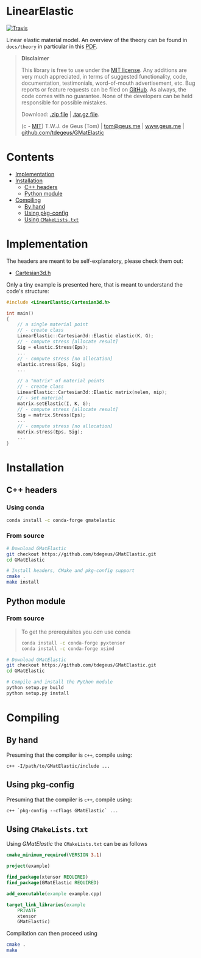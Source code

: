
# LinearElastic

[![Travis](https://travis-ci.com/tdegeus/GMatElastic.svg?branch=master)](https://travis-ci.com/tdegeus/GMatElastic)

Linear elastic material model. An overview of the theory can be found in `docs/theory` in particular in this [PDF](docs/readme.pdf).

>   **Disclaimer**
>   
>   This library is free to use under the [MIT license](https://github.com/tdegeus/GMatElastic/blob/master/LICENSE). Any additions are very much appreciated, in terms of suggested functionality, code, documentation, testimonials, word-of-mouth advertisement, etc. Bug reports or feature requests can be filed on [GitHub](https://github.com/tdegeus/GMatElastic). As always, the code comes with no guarantee. None of the developers can be held responsible for possible mistakes.
>   
>   Download: [.zip file](https://github.com/tdegeus/GMatElastic/zipball/master) | [.tar.gz file](https://github.com/tdegeus/GMatElastic/tarball/master).
>   
>   (c - [MIT](https://github.com/tdegeus/GMatElastic/blob/master/LICENSE)) T.W.J. de Geus (Tom) | tom@geus.me | www.geus.me | [github.com/tdegeus/GMatElastic](https://github.com/tdegeus/GMatElastic)

# Contents

<!-- MarkdownTOC levels="1,2" -->

- [Implementation](#implementation)
- [Installation](#installation)
    - [C++ headers](#c-headers)
    - [Python module](#python-module)
- [Compiling](#compiling)
    - [By hand](#by-hand)
    - [Using pkg-config](#using-pkg-config)
    - [Using `CMakeLists.txt`](#using-cmakeliststxt)

<!-- /MarkdownTOC -->

# Implementation

The headers are meant to be self-explanatory, please check them out:

* [Cartesian3d.h](include/LinearElastic/Cartesian3d.h)

Only a tiny example is presented here, that is meant to understand the code's structure:

```cpp
#include <LinearElastic/Cartesian3d.h>

int main()
{
    // a single material point
    // - create class
    LinearElastic::Cartesian3d::Elastic elastic(K, G);
    // - compute stress [allocate result]
    Sig = elastic.Stress(Eps);
    ...
    // - compute stress [no allocation]
    elastic.stress(Eps, Sig); 
    ...

    // a "matrix" of material points
    // - create class
    LinearElastic::Cartesian3d::Elastic matrix(nelem, nip);
    // - set material
    matrix.setElastic(I, K, G);
    // - compute stress [allocate result]
    Sig = matrix.Stress(Eps);
    ...
    // - compute stress [no allocation]
    matrix.stress(Eps, Sig); 
    ...
}
```

# Installation

## C++ headers

### Using conda

```bash
conda install -c conda-forge gmatelastic
```

### From source

```bash
# Download GMatElastic
git checkout https://github.com/tdegeus/GMatElastic.git
cd GMatElastic

# Install headers, CMake and pkg-config support
cmake .
make install
```

## Python module

### From source

> To get the prerequisites you *can* use conda
> 
> ```bash
> conda install -c conda-forge pyxtensor
> conda install -c conda-forge xsimd
> ```

```bash
# Download GMatElastic
git checkout https://github.com/tdegeus/GMatElastic.git
cd GMatElastic

# Compile and install the Python module
python setup.py build
python setup.py install
```

# Compiling

## By hand

Presuming that the compiler is `c++`, compile using:

```
c++ -I/path/to/GMatElastic/include ...
```

## Using pkg-config

Presuming that the compiler is `c++`, compile using:

```
c++ `pkg-config --cflags GMatElastic` ...
```

## Using `CMakeLists.txt`

Using *GMatElastic* the `CMakeLists.txt` can be as follows

```cmake
cmake_minimum_required(VERSION 3.1)

project(example)

find_package(xtensor REQUIRED)
find_package(GMatElastic REQUIRED)

add_executable(example example.cpp)

target_link_libraries(example
    PRIVATE
    xtensor
    GMatElastic)
```

Compilation can then proceed using 

```bash
cmake .
make
```
